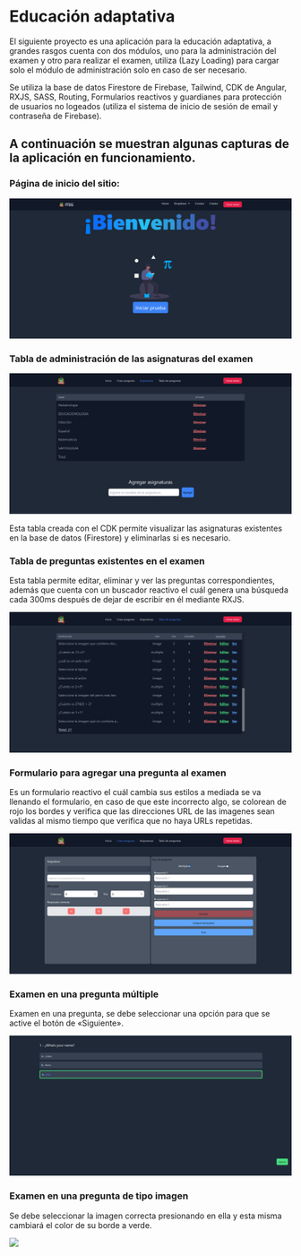 # **Educación adaptativa**
<p>
  El siguiente proyecto es una aplicación para la educación adaptativa, a grandes rasgos cuenta con dos módulos, 
  uno para la administración del examen y otro para realizar el examen, utiliza (Lazy Loading) para cargar solo el 
  módulo de administración solo en caso de ser necesario.

  Se utiliza la base de datos Firestore de Firebase, Tailwind, CDK de Angular, RXJS, SASS, Routing, Formularios reactivos y guardianes para protección de usuarios no logeados (utiliza el sistema de inicio de sesión de email y contraseña de Firebase).
</p>

## **A continuación se muestran algunas capturas de la aplicación en funcionamiento.**

### Página de inicio del sitio:

![Imagen de inicio](https://github.com/JorgeGerardo/AdaptativeEducation/blob/master/imagenes/homePage.png)


### **Tabla de administración de las asignaturas del examen**

![](https://github.com/JorgeGerardo/AdaptativeEducation/blob/master/imagenes/subjectTable.png)

<p>
  Esta tabla creada con el CDK permite visualizar las asignaturas existentes en la base de datos (Firestore) y eliminarlas si es necesario.
</p>

### **Tabla de preguntas existentes en el examen**
<p>
  Esta tabla permite editar, eliminar y ver las preguntas correspondientes, además que cuenta con un buscador reactivo el cuál genera una búsqueda cada 300ms después de dejar de escribir en él mediante RXJS.
</p>

![](https://github.com/JorgeGerardo/AdaptativeEducation/blob/master/imagenes/questionTable.png)

### Formulario para agregar una pregunta al examen

<p>
  Es un formulario reactivo el cuál cambia sus estilos a mediada se va llenando el formulario, en caso de que este incorrecto algo, se colorean de rojo los bordes y verifica que las direcciones URL de las imagenes sean validas al mismo tiempo que verifica
  que no haya URLs repetidas.
</p>

![](https://github.com/JorgeGerardo/AdaptativeEducation/blob/master/imagenes/newQuestionForm.png)



### Examen en una pregunta múltiple
<p>
  Examen en una pregunta, se debe seleccionar una opción para que se active el botón de «Siguiente».
</p>

![](https://github.com/JorgeGerardo/AdaptativeEducation/blob/master/imagenes/multipleQuestion.png)



### Examen en una pregunta de tipo imagen

<p>
  Se debe seleccionar la imagen correcta presionando en ella y esta misma cambiará el color de su borde a verde.
</p>

![](https://github.com/JorgeGerardo/AdaptativeEducation/blob/master/imagenes/image%20question.png)

